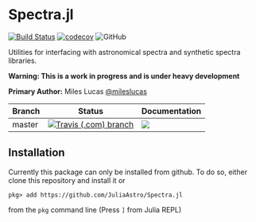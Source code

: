 # Spectra.jl

[![Build Status](https://travis-ci.com/JuliaAstro/Spectra.jl.svg?branch=master)](https://travis-ci.com/juliaastro/Spectra.jl)
[![codecov](https://codecov.io/gh/JuliaAstro/Spectra.jl/branch/master/graph/badge.svg)](https://codecov.io/gh/juliaastro/Spectra.jl)
![GitHub](https://img.shields.io/github/license/juliaastro/Spectra.jl.svg?color=blue)

Utilities for interfacing with astronomical spectra and synthetic spectra libraries.

**Warning: This is a work in progress and is under heavy development**

**Primary Author:** Miles Lucas [@mileslucas](https://github.com/mileslucas)

| Branch | Status | Documentation |
|---|---|---|
| master | [![Travis (.com) branch](https://img.shields.io/travis/com/JuliaAstro/Spectra.jl/master.svg?label=)](https://travis-ci.com/JuliaAstro/Spectra.jl) | [![](https://img.shields.io/badge/docs-dev-blue.svg?label=)](https://juliaastro.github.io/Spectra.jl/dev)  |


## Installation

Currently this package can only be installed from github. To do so, either clone this repository and install it or

    pkg> add https://github.com/JuliaAstro/Spectra.jl

from the `pkg` command line (Press `]` from Julia REPL)